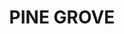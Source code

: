 ---
lastmod: '2025-04-06T06:05:20+00:00'
latitude: -30.89103192
layout: suburb
longitude: 148.68683
postcode: '2829'
state: NSW
title: PINE GROVE
url: /nsw/pine-grove/
---